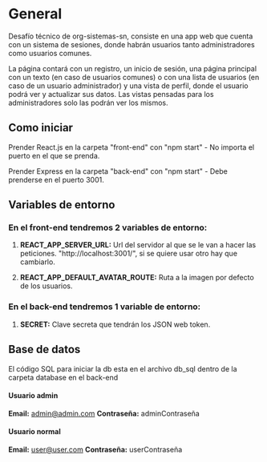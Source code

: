 # General

Desafío técnico de org-sistemas-sn, consiste en una app web que cuenta con un sistema de sesiones, donde habrán usuarios tanto administradores como usuarios comunes.

La página contará con un registro, un inicio de sesión, una página principal con un texto (en caso de usuarios comunes) o con una lista de usuarios (en caso de un usuario administrador) y una vista de perfil, donde el usuario podrá ver y actualizar sus datos.
Las vistas pensadas para los administradores solo las podrán ver los mismos.

## Como iniciar

Prender React.js en la carpeta "front-end" con "npm start" - No importa el puerto en el que se prenda.

Prender Express en la carpeta "back-end" con "npm start" - Debe prenderse en el puerto 3001.

## Variables de entorno

### En el front-end tendremos 2 variables de entorno:

1. **REACT_APP_SERVER_URL:** Url del servidor al que se le van a hacer las peticiones. "http://localhost:3001/", si se quiere usar otro hay que cambiarlo.

2. **REACT_APP_DEFAULT_AVATAR_ROUTE:** Ruta a la imagen por defecto de los usuarios.

### En el back-end tendremos 1 variable de entorno:

1. **SECRET:** Clave secreta que tendrán los JSON web token.

## Base de datos

El código SQL para iniciar la db esta en el archivo db_sql dentro de la carpeta database en el back-end

#### Usuario admin

**Email:** admin@admin.com
**Contraseña:** adminContraseña

#### Usuario normal

**Email:** user@user.com
**Contraseña:** userContraseña
